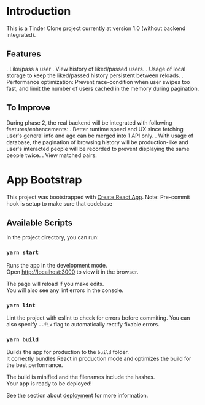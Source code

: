 # Introduction

This is a Tinder Clone project currently at version 1.0 (without backend integrated).

## Features
  . Like/pass a user
  . View history of liked/passed users.
  . Usage of local storage to keep the liked/passed history persistent between reloads.
  . Performance optimization: Prevent race-condition when user swipes too fast, and limit the number of users cached in the memory during pagination.

## To Improve

During phase 2, the real backend will be integrated with following features/enhancements:
  . Better runtime speed and UX since fetching user's general info and age can be merged into 1 API only.
  . With usage of database, the pagination of browsing history will be production-like and user's interacted people will be recorded to prevent displaying the same people twice.
  . View matched pairs.

# App Bootstrap

This project was bootstrapped with [Create React App](https://github.com/facebook/create-react-app).
Note: Pre-commit hook is setup to make sure that codebase

## Available Scripts

In the project directory, you can run:

### `yarn start`

Runs the app in the development mode.\
Open [http://localhost:3000](http://localhost:3000) to view it in the browser.

The page will reload if you make edits.\
You will also see any lint errors in the console.

### `yarn lint`

Lint the project with eslint to check for errors before commiting. You can also specify `--fix` flag to automatically rectify fixable errors.

### `yarn build`

Builds the app for production to the `build` folder.\
It correctly bundles React in production mode and optimizes the build for the best performance.

The build is minified and the filenames include the hashes.\
Your app is ready to be deployed!

See the section about [deployment](https://facebook.github.io/create-react-app/docs/deployment) for more information.
